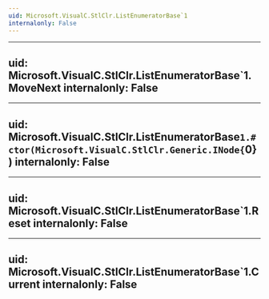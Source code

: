 ```yaml
---
uid: Microsoft.VisualC.StlClr.ListEnumeratorBase`1
internalonly: False
---
```


---
uid: Microsoft.VisualC.StlClr.ListEnumeratorBase`1.MoveNext
internalonly: False
---

---
uid: Microsoft.VisualC.StlClr.ListEnumeratorBase`1.#ctor(Microsoft.VisualC.StlClr.Generic.INode{`0})
internalonly: False
---

---
uid: Microsoft.VisualC.StlClr.ListEnumeratorBase`1.Reset
internalonly: False
---

---
uid: Microsoft.VisualC.StlClr.ListEnumeratorBase`1.Current
internalonly: False
---
